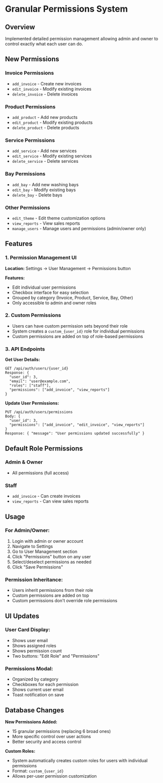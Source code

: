 # Granular Permissions System

## Overview
Implemented detailed permission management allowing admin and owner to control exactly what each user can do.

## New Permissions

### Invoice Permissions
- `add_invoice` - Create new invoices
- `edit_invoice` - Modify existing invoices
- `delete_invoice` - Delete invoices

### Product Permissions
- `add_product` - Add new products
- `edit_product` - Modify existing products
- `delete_product` - Delete products

### Service Permissions
- `add_service` - Add new services
- `edit_service` - Modify existing services
- `delete_service` - Delete services

### Bay Permissions
- `add_bay` - Add new washing bays
- `edit_bay` - Modify existing bays
- `delete_bay` - Delete bays

### Other Permissions
- `edit_theme` - Edit theme customization options
- `view_reports` - View sales reports
- `manage_users` - Manage users and permissions (admin/owner only)

## Features

### 1. Permission Management UI
**Location:** Settings → User Management → Permissions button

**Features:**
- Edit individual user permissions
- Checkbox interface for easy selection
- Grouped by category (Invoice, Product, Service, Bay, Other)
- Only accessible to admin and owner roles

### 2. Custom Permissions
- Users can have custom permission sets beyond their role
- System creates a `custom_{user_id}` role for individual permissions
- Custom permissions are added on top of role-based permissions

### 3. API Endpoints

**Get User Details:**
```
GET /api/auth/users/{user_id}
Response: {
  "user_id": 3,
  "email": "user@example.com",
  "roles": ["staff"],
  "permissions": ["add_invoice", "view_reports"]
}
```

**Update User Permissions:**
```
PUT /api/auth/users/permissions
Body: {
  "user_id": 3,
  "permissions": ["add_invoice", "edit_invoice", "view_reports"]
}
Response: { "message": "User permissions updated successfully" }
```

## Default Role Permissions

### Admin & Owner
- All permissions (full access)

### Staff
- `add_invoice` - Can create invoices
- `view_reports` - Can view sales reports

## Usage

### For Admin/Owner:
1. Login with admin or owner account
2. Navigate to Settings
3. Go to User Management section
4. Click "Permissions" button on any user
5. Select/deselect permissions as needed
6. Click "Save Permissions"

### Permission Inheritance:
- Users inherit permissions from their role
- Custom permissions are added on top
- Custom permissions don't override role permissions

## UI Updates

### User Card Display:
- Shows user email
- Shows assigned roles
- Shows permission count
- Two buttons: "Edit Role" and "Permissions"

### Permissions Modal:
- Organized by category
- Checkboxes for each permission
- Shows current user email
- Toast notification on save

## Database Changes

**New Permissions Added:**
- 15 granular permissions (replacing 6 broad ones)
- More specific control over user actions
- Better security and access control

**Custom Roles:**
- System automatically creates custom roles for users with individual permissions
- Format: `custom_{user_id}`
- Allows per-user permission customization
